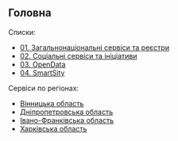## Головна

Списки:

* [01. Загальнонаціональні сервіси та реєстри](https://github.com/DevRainSolutions/KyivSmartCity/wiki/government)
* [02. Соціальні сервіси та ініціативи](https://github.com/DevRainSolutions/KyivSmartCity/wiki/social)
* [03. OpenData](https://github.com/DevRainSolutions/KyivSmartCity/wiki/opendata)
* [04. SmartSity](https://github.com/DevRainSolutions/KyivSmartCity/wiki/smartsity)

Сервіси по регіонах:

* [Вінницька область](https://github.com/DevRainSolutions/KyivSmartCity/wiki/vinnitsa#vinnitsa)
* [Дніпропетровська область]()
* [Івано-Франківська область]()
* [Харківська область]()
